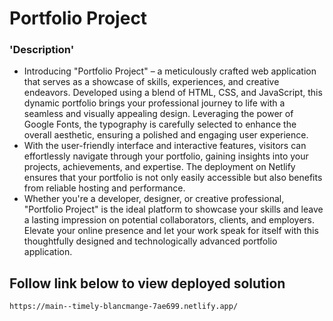 # Portfolio Project

### 'Description'
- Introducing "Portfolio Project" – a meticulously crafted web application that serves as a showcase of skills, experiences, and creative endeavors. Developed using a blend of HTML, CSS, and JavaScript, this dynamic portfolio brings your professional journey to life with a seamless and visually appealing design. Leveraging the power of Google Fonts, the typography is carefully selected to enhance the overall aesthetic, ensuring a polished and engaging user experience.
- With the user-friendly interface and interactive features, visitors can effortlessly navigate through your portfolio, gaining insights into your projects, achievements, and expertise. The deployment on Netlify ensures that your portfolio is not only easily accessible but also benefits from reliable hosting and performance.
- Whether you're a developer, designer, or creative professional, "Portfolio Project" is the ideal platform to showcase your skills and leave a lasting impression on potential collaborators, clients, and employers. Elevate your online presence and let your work speak for itself with this thoughtfully designed and technologically advanced portfolio application.

## Follow link below to view deployed solution

```
https://main--timely-blancmange-7ae699.netlify.app/
```
